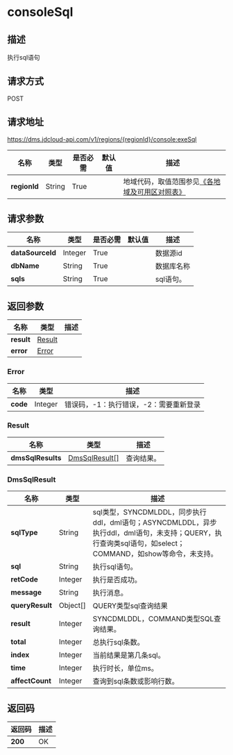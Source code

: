 # consoleSql


## 描述
执行sql语句

## 请求方式
POST

## 请求地址
https://dms.jdcloud-api.com/v1/regions/{regionId}/console:exeSql

|名称|类型|是否必需|默认值|描述|
|---|---|---|---|---|
|**regionId**|String|True| |地域代码，取值范围参见[《各地域及可用区对照表》](../Enum-Definitions/Regions-AZ.md)|

## 请求参数
|名称|类型|是否必需|默认值|描述|
|---|---|---|---|---|
|**dataSourceId**|Integer|True| |数据源id|
|**dbName**|String|True| |数据库名称|
|**sqls**|String|True| |sql语句。|


## 返回参数
|名称|类型|描述|
|---|---|---|
|**result**|[Result](#result)| |
|**error**|[Error](#error)| |

### <div id="Error">Error</div>
|名称|类型|描述|
|---|---|---|
|**code**|Integer|错误码，-1：执行错误，-2：需要重新登录|
### <div id="Result">Result</div>
|名称|类型|描述|
|---|---|---|
|**dmsSqlResults**|[DmsSqlResult[]](#dmssqlresult)|查询结果。|
### <div id="DmsSqlResult">DmsSqlResult</div>
|名称|类型|描述|
|---|---|---|
|**sqlType**|String|sql类型，SYNCDMLDDL，同步执行ddl，dml语句；ASYNCDMLDDL，异步执行ddl，dml语句，未支持；QUERY，执行查询类sql语句，如select；COMMAND，如show等命令，未支持。|
|**sql**|String|执行sql语句。|
|**retCode**|Integer|执行是否成功。|
|**message**|String|执行消息。|
|**queryResult**|Object[]|QUERY类型sql查询结果|
|**result**|Integer|SYNCDMLDDL，COMMAND类型SQL查询结果。|
|**total**|Integer|总执行sql条数。|
|**index**|Integer|当前结果是第几条sql。|
|**time**|Integer|执行时长，单位ms。|
|**affectCount**|Integer|查询到sql条数或影响行数。|

## 返回码
|返回码|描述|
|---|---|
|**200**|OK|
